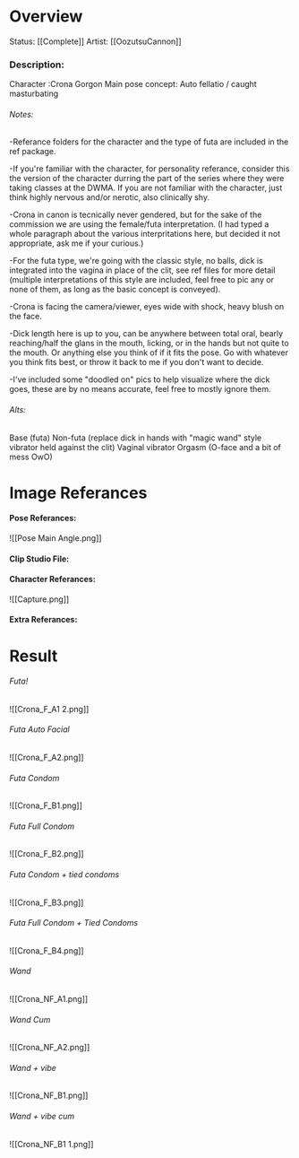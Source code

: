 # Overview
Status: [[Complete]]
Artist: [[OozutsuCannon]]
### Description:
Character :Crona Gorgon 
Main pose concept: Auto fellatio / caught masturbating 

###### Notes:
-Referance folders for the character and the type of futa are included in the ref package.

-If you're familiar with the character, for personality referance, consider this the version of the character durring the part of the series where they were taking classes at the DWMA. 
If you are not familiar with the character, just think highly nervous and/or nerotic, also clinically shy.

-Crona in canon is tecnically never gendered, but for the sake of the commission we are using the female/futa interpretation. (I had typed a whole paragraph about the various interpritations here, but decided it not appropriate, ask me if your curious.)

-For the futa type, we're going with the classic style, no balls, dick is integrated into the vagina in place of the clit, see ref files for more detail (multiple interpretations of this style are included, feel free to pic any or none of them, as long as the basic concept is conveyed).

-Crona is facing the camera/viewer, eyes wide with shock, heavy blush on the face.

-Dick length here is up to you, can be anywhere between total oral, bearly reaching/half the glans in the mouth, licking, or in the hands but not quite to the mouth. Or anything else you think of if it fits the pose.
Go with whatever you think fits best, or throw it back to me if you don't want to decide.

-I've included some "doodled on" pics to help visualize where the dick goes, these are by no means accurate, feel free to mostly ignore them.

###### Alts:
Base (futa)
Non-futa (replace dick in hands with "magic wand" style vibrator held against the clit)
Vaginal vibrator
Orgasm (O-face and a bit of mess OwO)

# Image Referances
#### Pose Referances:
![[Pose Main Angle.png]]
#### Clip Studio File:

#### Character Referances:
![[Capture.png]]
#### Extra Referances:




# Result
###### Futa!
![[Crona_F_A1 2.png]]
###### Futa Auto Facial
![[Crona_F_A2.png]]

###### Futa Condom
![[Crona_F_B1.png]]
###### Futa Full Condom
![[Crona_F_B2.png]]
###### Futa Condom + tied condoms
![[Crona_F_B3.png]]
###### Futa Full Condom + Tied Condoms
![[Crona_F_B4.png]]
###### Wand
![[Crona_NF_A1.png]]
###### Wand Cum
![[Crona_NF_A2.png]]
###### Wand + vibe
![[Crona_NF_B1.png]]
###### Wand + vibe cum
![[Crona_NF_B1 1.png]]
